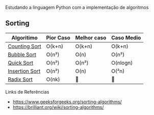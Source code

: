 Estudando a linguagem Python com a implementação de algoritmos


## Sorting
Algoritimo | Pior Caso | Melhor caso | Caso Medio
-----------|-------- | ---|---
[Counting Sort](./Sorting/Sorting.md/#counting) | O(k+n) | O(k+n)| O(k+n)
[Bubble Sort](./Sorting/Sorting.md/#bubble) | O(n²) | O(n) | O(n²)
[Quick Sort](./Sorting/Sorting.md/#quick) | O(n²) | O(n²) | O(nlogn)
[Insertion Sort](./Sorting/Sorting.md/#insertion) | O(n²) | O(n) | O(²n)
[Radix Sort](./Sorting/Sorting.md/#radix) | O(nk)| :construction: | :construction:


Links de Referências
* https://www.geeksforgeeks.org/sorting-algorithms/
* https://brilliant.org/wiki/sorting-algorithms/

